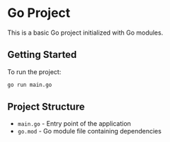 # Go Project

This is a basic Go project initialized with Go modules.

## Getting Started

To run the project:

```bash
go run main.go
```

## Project Structure

- `main.go` - Entry point of the application
- `go.mod` - Go module file containing dependencies
